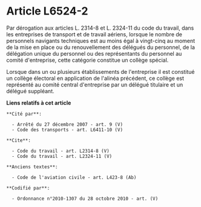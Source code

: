 # Article L6524-2

Par dérogation aux articles L. 2314-8 et L. 2324-11 du code du travail, dans les entreprises de transport et de travail
aériens, lorsque le nombre de personnels navigants techniques est au moins égal à vingt-cinq au moment de la mise en place ou
du renouvellement des délégués du personnel, de la délégation unique du personnel ou des représentants du personnel au comité
d'entreprise, cette catégorie constitue un collège spécial. 

Lorsque dans un ou plusieurs établissements de l'entreprise il est constitué un collège électoral en application de l'alinéa
précédent, ce collège est représenté au comité central d'entreprise par un délégué titulaire et un délégué suppléant.

**Liens relatifs à cet article**

	**Cité par**:

	  - Arrêté du 27 décembre 2007 - art. 9 (V)
	  - Code des transports - art. L6411-10 (V)

	**Cite**:

	  - Code du travail - art. L2314-8 (V)
	  - Code du travail - art. L2324-11 (V)

	**Anciens textes**:

	  - Code de l'aviation civile - art. L423-8 (Ab)

	**Codifié par**:

	  - Ordonnance n°2010-1307 du 28 octobre 2010 - art. (V)
